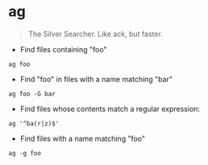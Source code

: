 # ag

> The Silver Searcher. Like ack, but faster.

- Find files containing "foo"

`ag foo`

- Find "foo" in files with a name matching "bar"

`ag foo -G bar`

- Find files whose contents match a regular expression:

`ag '^ba(r|z)$'`

- Find files with a name matching "foo"

`ag -g foo`
